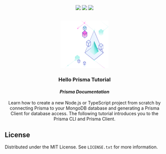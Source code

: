 <p align="center">
  <a href="https://twitter.com/jpaulo_faveri"><img src="https://img.shields.io/badge/-@jpaulo_faveri-282a36?style=flat-square&logo=twitter&logoColor=1DA1F2&link=https://twitter.com/jpaulo_faveri"></a>
  <a href="https://www.linkedin.com/in/joaofaveri/"><img src="https://img.shields.io/badge/-joaofaveri-282a36?style=flat-square&logo=Linkedin&logoColor=0A66C2&link=https://www.linkedin.com/in/joaofaveri/"></a>
  <a href="mailto:joao.faveri@gmail.com"><img src="https://img.shields.io/badge/-joao.faveri@gmail.com-282a36?style=flat-square&logo=Gmail&logoColor=EA4335&link=mailto:joao.faveri@gmail.com"></a>
</p>
<!-- PROJECT LOGO -->
<br />
<div align="center">
  <a href="https://github.com/joaofaveri/full-stack-open-2022">
    <img src="images/prisma.svg" alt="Hello Prisma Tutorial" width="150" height="150">
  </a>

<h3 align="center">Hello Prisma Tutorial</h3>
<h4><i>Prisma Documentation</i></h4>

  <p align="center">
    Learn how to create a new Node.js or TypeScript project from scratch by connecting Prisma to your MongoDB database and generating a Prisma Client for database access. The following tutorial introduces you to the Prisma CLI and Prisma Client.
  </p>
</div>

<!-- LICENSE -->
## License

Distributed under the MIT License. See `LICENSE.txt` for more information.
